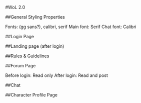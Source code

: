 #WoL 2.0

##General Styling Properties

Fonts: (gg sans?), calibri, serif
Main font: Serif
Chat font: Calibri

##Login Page

##Landing page (after login)

##Rules & Guidelines

##Forum Page

Before login: Read only
After login: Read and post

##Chat

##Character Profile Page